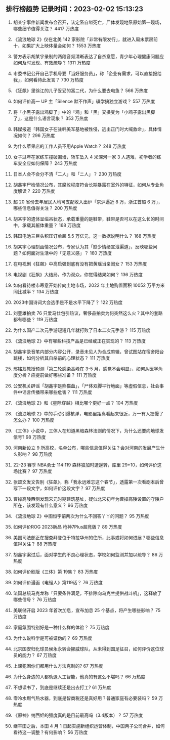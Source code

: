 
## 排行榜趋势 记录时间：2023-02-02 15:13:23
  
  1. 胡某宇事件新闻发布会召开，认定系自缢死亡，尸体发现地系原始第一现场，哪些细节值得关注？ 4417 万热度
    
  2. 《流浪地球 2》仅在北美 142 家影院「非常有限发行」，就进入周末票房前十，如果扩大上映体量会如何？ 1553 万热度
    
  3. 警方表示胡某宇录制的两段音频清晰表达了自杀意愿，青少年心理健康问题应如何及时发现、有效疏导？ 1311 万热度
    
  4. 市委书记公开自己手机号要「当好服务员」，称「企业有需求，可以直接报给我」，如何看待此发言？ 730 万热度
    
  5. 《狂飙》里徐江的儿子妥妥的富二代，为什么要去电鱼？ 566 万热度
    
  6. 如何评价高一 UP 主「Silence 默不作声」辍学搞独立游戏？ 557 万热度
    
  7. 将「小黑子露出鸡脚了」中的「鸡」和「黑」交换变为「小鸡子露出黑脚了」，这是什么语言现象？ 353 万热度
    
  8. 韩媒报道「韩国女子在驻韩美军基地被性侵，逃出正门时大喊救命」，具体情况如何？ 296 万热度
    
  9. 为什么苹果店的工作人员不用Apple Watch？ 248 万热度
    
  10. 女子过年在家练车撞破围墙，轿车坠入 4 米深河一家 3 人遇难，初学者的练车安全应如何保障？ 243 万热度
    
  11. 日本人会不会分不清「二人」和「ニ人」？ 230 万热度
    
  12. 胡鑫宇尸检情况公布，其腐败程度符合长期暴露在室外的特征，如何从专业角度解读？ 220 万热度
    
  13. 超 20 省份去年居民人均可支配收入出炉「京沪逼近 8 万，浙江首超 6 万」，哪些信息值得关注？ 200 万热度
    
  14. 胡某宇的遗体呈缢吊状态，承载重量的是鞋带，鞋带是否可以在这么长的时间中，承载其躯体重量？ 168 万热度
    
  15. 韩国电池三巨头积压订单超 5.5 万亿元，这一数据说明什么？ 168 万热度
    
  16. 胡某宇心理刻画情况公布，专家认为其「缺少情绪宣泄渠道」，反映哪些问题？如何面对生活中的「无意义感」？ 160 万热度
    
  17. 在电视剧《狂飙》中高启强到底有没有把黄瑶当亲闺女？ 153 万热度
    
  18. 电视剧《狂飙》大结局，作为观众，你觉得结果如何？ 136 万热度
    
  19. 如何看待楼市寒意开始传向土地市场，2022 年土地购置面积 10052 万平方米同比减半？ 134 万热度
    
  20. 2023中国诗词大会选手是不是水平下降了？ 122 万热度
    
  21. 刘銮雄拍卖 76 只爱马仕包引热议，奢侈品拍卖为何突然这么火？其中的套路都有哪些？ 119 万热度
    
  22. 为什么国产二次元手游短短几年就打败了日本二次元手游？ 115 万热度
    
  23. 《流浪地球 2》中有哪些科技产品是已经或正在实现的？ 113 万热度
    
  24. 胡鑫宇录音笔内部分内容公开，录音未见人为合成剪辑，曾试图站在宿舍阳台跳楼，如何分析其自杀前的心理状态？ 111 万热度
    
  25. 邢铭友教授预测「第二轮感染高峰在 3-5 月，感觉不会明显」，如何从医学角度分析？应提前做好哪些准备？ 111 万热度
    
  26. 公安机关辟谣「胡鑫宇是熊猫血」，「尸体双脚平行地面」等虚假信息，社会事件中谣言传播带来哪些危害？ 111 万热度
    
  27. 《流浪地球 2》和《星际穿越》相比哪个更好一点？ 104 万热度
    
  28. 《流浪地球 2》中的手动引爆核弹，电影里距离看起来很近，万一有人摁慢了怎么办？ 100 万热度
    
  29. 《三体》小说中，三体人在知道黑暗森林法则的情况下，为什么还要向地球发信号? 98 万热度
    
  30. 河南新设立 9 所高校，名单公布，哪些信息值得关注？会对河南的发展产生什么影响？ 98 万热度
    
  31. 22-23 赛季 NBA勇士 114:119 森林狼加时遭逆转，库里 29+10，如何评价这场比赛？ 97 万热度
    
  32. 张颂文发文告别《狂飙》，称「我永远难忘这个春节」，透露第一次看剧本后曾写下一段文字，如何评价这段文字？ 97 万热度
    
  33. 曹操高陵西侧发现宋元时期建筑基址，疑似北宋初年为曹操高陵设置的守陵户所在，该发现有什么意义？ 96 万热度
    
  34. 《流浪地球 2》中图恒宇前两次为什么不回答丫丫的问题？ 95 万热度
    
  35. 如何评价ROG 2023新品 枪神7Plus超竞版？ 89 万热度
    
  36. 美国司法部正在搜查拜登位于特拉华州的住所，此事或将如何进展？哪些信息值得关注？ 88 万热度
    
  37. 胡鑫宇案过后，面对学生的不良心理状态，学校如何监测并加以疏导？ 86 万热度
    
  38. 如何评价剧版《三体》第 19集？ 83 万热度
    
  39. 如何评价漫画《电锯人》第119话？ 76 万热度
    
  40. 法国总统马克龙称「只要条件满足，不排除向乌克兰提供战斗机」，这释放了哪些信号？ 76 万热度
    
  41. 美联储开启 2023 年首次加息，宣布加息 25 个基点，将产生哪些影响？ 75 万热度
    
  42. 家庭氛围特别好是一种什么样的体验？ 75 万热度
    
  43. 为什么说科学是可被证伪的？ 69 万热度
    
  44. 北京国安归化球员侯永永转会挪威球队，从未得到国足征召，如何评价这位球员的能力？ 67 万热度
    
  45. 上课犯困你们都用什么方法克制的? 67 万热度
    
  46. 为什么身边的人都劝退人工智能，他真的有这么不堪吗？ 66 万热度
    
  47. 不想读书了，到底是继续还是出去打工? 61 万热度
    
  48. 零冷水燃气热水器，到底是智商税还是真好用？普通家庭有必要装吗？ 59 万热度
    
  49. 《原神》纳西妲的强度真的是目前最高吗（3.4版本）？ 57 万热度
    
  50. 继丰田之后，本田 4 月 1 日起实施新组织运营体制，中国两子公司合并，如何看待这一调整？有何影响？ 56 万热度
    